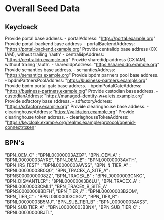 # Overall Seed Data

## Keycloack

Provide portal base address. - portalAddress: "<https://portal.example.org>"
Provide portal-backend base address. - portalBackendAddress: "<https://portal-backend.example.org>"
Provide centralidp base address (CX IAM), without trailing '/auth' - centralidpAddress: "<https://centralidp.example.org>"
Provide sharedidp address (CX IAM), without trailing '/auth'. - sharedidpAddress: "<https://sharedidp.example.org>"
Provide semantics base address. - semanticsAddress: "<https://semantics.example.org>"
Provide bpdm partners pool base address. - bpdmPartnersPoolAddress: "<https://business-partners.example.org>"
Provide bpdm portal gate base address. - bpdmPortalGateAddress: "<https://business-partners.example.org>"
Provide custodian base address. - custodianAddress: "<https://managed-identity-w+allets.example.org>"
Provide sdfactory base address. - sdfactoryAddress: "<https://sdfactory.example.org>"
Provide clearinghouse base address. - clearinghouseAddress: "<https://validation.example.org>"
Provide clearinghouse token address. - clearinghouseTokenAddress: "<https://keycloak.example.org/realms/example/protocol/openid-connect/token>"

## BPN's

"BPN_OEM_C" : "BPNL00000003AZQP",
"BPN_OEM_A" : "BPNL00000003AYRE",
"BPN_OEM_B" : "BPNL00000003AVTH",
"BPN_IRS_TEST" : "BPNL00000003AWSS",
"BPN_N_TIER_A" : "BPNL00000003B0Q0",
"BPN_TRACEX_A_SITE_A" : "BPNS0000000008ZZ",
"BPN_TRACEX_B" : "BPNL00000003CNKC",
"BPN_DISMANTLER" : "BPNL00000003B6LU",
"BPN_TRACEX_A" : "BPNL00000003CML1",
"BPN_TRACEX_B_SITE_A" : "BPNS00000008BDFH",
"BPN_TIER_A" : "BPNL00000003B2OM",
"BPN_TIER_C" : "BPNL00000003CSGV",
"BPN_TIER_B" : "BPNL00000003B5MJ",
"BPN_SUB_TIER_B" : "BPNL00000003AXS3",
"BPN_SUB_TIER_A" : "BPNL00000003B3NX",
"BPN_SUB_TIER_C" : "BPNL00000000BJTL",

